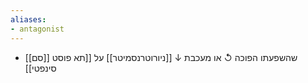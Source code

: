 ```yaml
---
aliases:
- antagonist
---
```

- [[סם]] שהשפעתו הפוכה ↺ או מעכבת ↓ [[ניורוטרנסמיטר]] על [[תא פוסט סינפטי]]